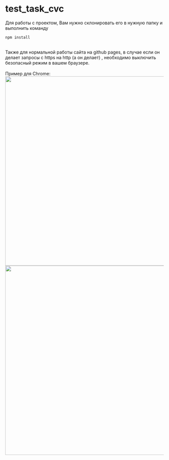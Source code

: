 # test_task_cvc

Для работы с проектом, Вам нужно склонировать его в нужную папку и выполнить команду
```
npm install
```
<br>
Также для нормальной работы сайта на github pages, в случае если он делает запросы с https на http (а он делает)
, необходимо выключить безопасный режим в вашем браузере.<br><br>
Пример для Chrome:<br>
<img src='https://i.stack.imgur.com/iwBRO.png' width='600px'>
<img src='https://i.stack.imgur.com/VgkNP.png' width='600px'>
